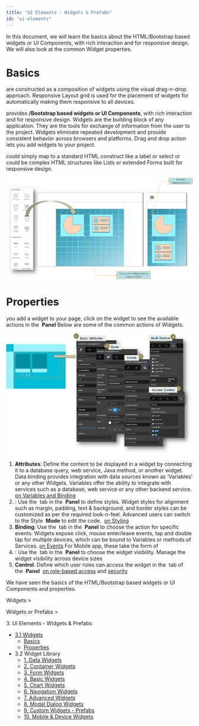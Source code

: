 ```yaml
---
title: "UI Elements - Widgets & Prefabs"
id: "ui-elements"
---
```


In this document, we will learn the basics about the HTML/Bootstrap based widgets or UI Components, with rich interaction and for responsive design. We will also look at the common Widget properties.

# Basics

are constructed as a composition of widgets using the visual drag-n-drop approach. Responsive Layout grid is used for the placement of widgets for automatically making them responsive to all devices.

provides **/Bootstrap based widgets or UI Components**, with rich interaction and for responsive design. Widgets are the building block of any application. They are the tools for exchange of information from the user to the project. Widgets eliminate repeated development and provide consistent behavior across browsers and platforms. Drag and drop action lets you add widgets to your project.

could simply map to a standard HTML construct like a label or select or could be complex HTML structures like Lists or extended Forms built for responsive design.

[![](../assets/widget_concept.png)](../assets/widget_concept.png)

# Properties

you add a widget to your page, click on the widget to see the available actions in the  **Panel** Below are some of the common actions of Widgets.

[![](../assets/widget_props.png)](../assets/widget_props.png)

1. **Attributes**: Define the content to be displayed in a widget by connecting it to a database query, web service, Java method, or another widget. Data binding provides integration with data sources known as ‘Variables’ or any other Widgets. Variables offer the ability to integrate with services such as a database, web service or any other backend service. [on Variables and Binding](/learn/app-development/variables/data-integration/)
2. : Use the  tab in the  **Panel** to define styles. Widget styles for alignment such as margin, padding, text & background, and border styles can be customized as per the required look-n-feel. Advanced users can switch to the Style  **Mode** to edit the code.  [on Styling](/learn/app-development/ui-design/page-artefacts/#page-style "Markup, Scripting and Styles")
3. **Binding**: Use the  tab in the  **Panel** to choose the action for specific events. Widgets expose click, mouse enter/leave events, tap and double tap for multiple devices, which can be bound to Variables or methods of Services. [on Events](/learn/responsive-web/web-ui-design/#events "Events and navigation") For Mobile app, these take the form of[](/learn/hybrid-mobile/mobile-page-concepts/#page-transitions-gestures)
4. : Use the  tab in the  **Panel** to choose the widget visibility. Manage the widget visibility across device sizes
5. **Control**: Define which user roles can access the widget in the  tab of the  **Panel**  [on role-based access](/learn/app-development/app-security/access-levels-permissions/ "Role-based Access Control") and [security](/learn/app-development/app-security/access-levels-permissions/#role-based-access)

We have seen the basics of the HTML/Bootstrap based widgets or UI Components and properties.

Widgets >

Widgets or Prefabs >

3\. UI Elements - Widgets & Prefabs

- [3.1 Widgets](#)
    - [Basics](#widget-basics)
    - [Properties](#widget-properties)
- 3.2 Widget Library
    - [1\. Data Widgets](/learn/app-development/widgets/widget-library/#data-live)
    - [2\. Container Widgets](/learn/app-development/widgets/widget-library/#container)
    - [3\. Form Widgets](/learn/app-development/widgets/widget-library/#form)
    - [4\. Basic Widgets](/learn/app-development/widgets/widget-library/#basic)
    - [5\. Chart Widgets](/learn/app-development/widgets/widget-library/#chart)
    - [6\. Navigation Widgets](/learn/app-development/widgets/widget-library/#nav-widgets)
    - [7\. Advanced Widgets](/learn/app-development/widgets/widget-library/#advanced)
    - [8\. Modal Dialog Widgets](/learn/app-development/widgets/widget-library/#dialog)
    - [9\. Custom Widgets - Prefabs](/learn/app-development/widgets/widget-library/#prefabs)
    - [10\. Mobile & Device Widgets](/learn/app-development/widgets/widget-library/#mobile)
